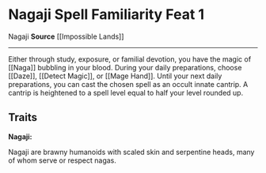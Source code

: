 ﻿---
actions: null
cost: null
element: null
feat: Nagaji Spell Familiarity
frequency: null
heighten_level: null
id: '3984'
level: '1'
name: Nagaji Spell Familiarity
prerequisite: null
rarity: Common
requirement: null
school: null
source: '[[DATABASE/source/Impossible Lands|Impossible Lands]]'
subcategory: null
trait:
- '[[DATABASE/trait/Nagaji|Nagaji]]'
trigger: null
type: Feat

---
# Nagaji Spell Familiarity <span class="item-type">Feat 1</span>

<span class="item-trait">Nagaji</span>
**Source** [[Impossible Lands]]

---
Either through study, exposure, or familial devotion, you have the magic of [[Naga]] bubbling in your blood. During your daily preparations, choose [[Daze]], [[Detect Magic]], or [[Mage Hand]]. Until your next daily preparations, you can cast the chosen spell as an occult innate cantrip. A cantrip is heightened to a spell level equal to half your level rounded up.

## Traits

**Nagaji:**

Nagaji are brawny humanoids with scaled skin and serpentine heads, many of whom serve or respect nagas.